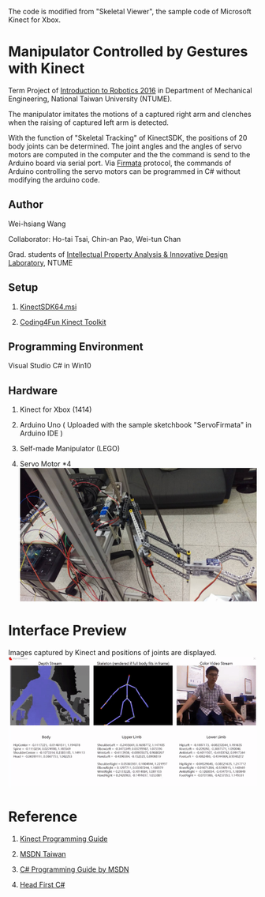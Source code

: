 The code is modified from "Skeletal Viewer", the sample code of Microsoft Kinect for Xbox.

# Manipulator Controlled by Gestures with Kinect
Term Project of [Introduction to Robotics 2016](https://nol.ntu.edu.tw/nol/coursesearch/print_table.php?course_id=522%20U1290&class=&dpt_code=5220&ser_no=50327&semester=105-1&lang=EN) in Department of Mechanical Engineering, National Taiwan University (NTUME).

The manipulator imitates the motions of a captured right arm and clenches when the raising of captured left arm is detected.  

With the function of "Skeletal Tracking" of KinectSDK, the positions of 20 body joints can be determined. The joint angles and the angles of servo motors are computed in the computer and the the command is send to the Arduino board via serial port. Via [Firmata](http://www.firmata.org/wiki/Main_Page) protocol, the commands of Arduino controlling the servo motors can be programmed in C# without modifying the arduino code. 

## Author
Wei-hsiang Wang

Collaborator: Ho-tai Tsai, Chin-an Pao, Wei-tun Chan

Grad. students of [Intellectual Property Analysis & Innovative Design Laboratory](http://iaid.me.ntu.edu.tw/), NTUME

## Setup
1. [KinectSDK64.msi](https://github.com/atosorigin/Kinect/blob/master/lib/Third%20Party/Microsoft%20Kinect%20SDK/KinectSDK64.msi)

2. [Coding4Fun Kinect Toolkit](https://c4fkinect.codeplex.com/releases/view/68333)

## Programming Environment
Visual Studio C# in Win10

## Hardware
1. Kinect for Xbox (1414)

2. Arduino Uno ( Uploaded with the sample sketchbook "ServoFirmata" in Arduino IDE )

3. Self-made Manipulator (LEGO)

4. Servo Motor *4
![](/image/1.jpg) 

# Interface Preview
Images captured by Kinect and positions of joints are displayed.
![](/image/3.gif) 

# Reference
1. [Kinect Programming Guide](http://research.microsoft.com/en-us/um/redmond/projects/kinectsdk/docs/ProgrammingGuide_KinectSDK.pdf)

2. [MSDN Taiwan](https://www.youtube.com/user/TWDevelopGirl/search?query=kinect)

3. [C# Programming Guide by MSDN](https://msdn.microsoft.com/en-us/library/67ef8sbd.aspx)

4. [Head First C#](http://shop.oreilly.com/product/0636920027812.do)
